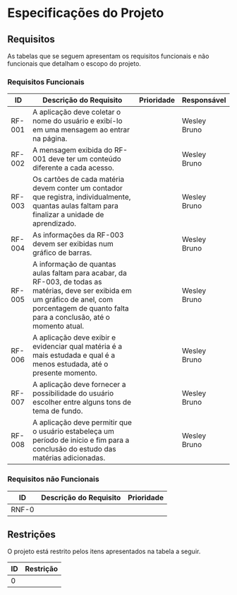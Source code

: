 # Especificações do Projeto

## Requisitos

As tabelas que se seguem apresentam os requisitos funcionais e não funcionais que detalham o escopo do projeto.

### Requisitos Funcionais

|ID    | Descrição do Requisito  | Prioridade | Responsável |
|------|-----------------------------------------|----| ----|
|RF-001| A aplicação deve coletar o nome do usuário e exibí-lo em uma mensagem ao entrar na página. |  | Wesley Bruno |
|RF-002| A mensagem exibida do RF-001 deve ter um conteúdo diferente a cada acesso. |  | Wesley Bruno |
|RF-003| Os cartões de cada matéria devem conter um contador que registra, individualmente, quantas aulas faltam para finalizar a unidade de aprendizado. |  | Wesley Bruno |
|RF-004| As informações da RF-003 devem ser exibidas num gráfico de barras. |  | Wesley Bruno |
|RF-005| A informação de quantas aulas faltam para acabar, da RF-003, de todas as matérias, deve ser exibida em um gráfico de anel, com porcentagem de quanto falta para a conclusão, até o momento atual. |  | Wesley Bruno |
|RF-006| A aplicação deve exibir e evidenciar qual matéria é a mais estudada e qual é a menos estudada, até o presente momento. |  | Wesley Bruno |
|RF-007| A aplicação deve fornecer a possibilidade do usuário escolher entre alguns tons de tema de fundo. |  | Wesley Bruno |
|RF-008| A aplicação deve permitir que o usuário estabeleça um período de início e fim para a conclusão do estudo das matérias adicionadas. |  | Wesley Bruno |


### Requisitos não Funcionais

|ID     | Descrição do Requisito  |Prioridade |
|-------|-------------------------|----|
|RNF-0| | | 


## Restrições

O projeto está restrito pelos itens apresentados na tabela a seguir.

|ID| Restrição                                             |
|--|-------------------------------------------------------|
|0| |

